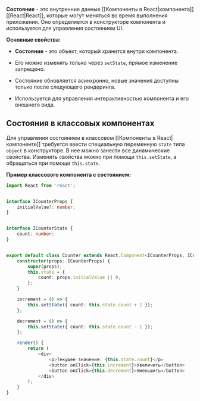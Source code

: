 **Состояние** - это внутренние данные [[Компоненты в React|компонента]] [[React|React]], которые могут меняться во время выполнения приложения. Оно определяется в конструкторе компонента и используется для управления состоянием UI.

**Основные свойства:**

- **Состояние** - это объект, который хранится внутри компонента.

- Его можно изменять только через `setState`, прямое изменение запрещено.

- Состояние обновляется асинхронно, новые значения доступны только после следующего рендеринга.

- Используется для управления интерактивностью компонента и его внешнего вида.

## Состояния в классовых компонентах

Для управления состоянием в классовом [[Компоненты в React|компоненте]] требуется ввести специальную переменную `state` типа `object` в конструкторе. В нее можно занести все динамические свойства. Изменять свойства можно при помощи `this.setState`, а обращаться при помощи `this.state`.

**Пример классового компонента с состоянием:**

```TypeScript
import React from 'react';


interface ICounterProps {
    initialValue?: number;
}


interface ICounterState {
    count: number;
}


export default class Counter extends React.Component<ICounterProps, ICounterState> {
    constructor(props: ICounterProps) {
        super(props);
        this.state = {
            count: props.initialValue || 0,
        };
    }

    increment = () => {
        this.setState({ count: this.state.count + 1 });
    };

    decrement = () => {
        this.setState({ count: this.state.count - 1 });
    };

    render() {
        return (
            <div>
                <p>Текущее значение: {this.state.count}</p>
                <button onClick={this.increment}>Увеличить</button>
                <button onClick={this.decrement}>Уменьшить</button>
            </div>
        );
    }
}
```
